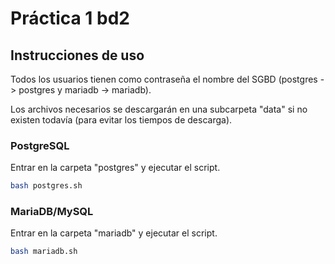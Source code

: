 # Práctica 1 bd2

## Instrucciones de uso

Todos los usuarios tienen como contraseña el nombre del SGBD (postgres -> postgres y mariadb -> mariadb).

Los archivos necesarios se descargarán en una subcarpeta "data" si no existen todavía (para evitar los tiempos de descarga).

### PostgreSQL

Entrar en la carpeta "postgres" y ejecutar el script.

```sh
bash postgres.sh
```

### MariaDB/MySQL

Entrar en la carpeta "mariadb" y ejecutar el script.

```sh
bash mariadb.sh
```